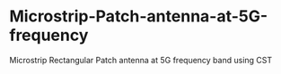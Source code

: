 # Microstrip-Patch-antenna-at-5G-frequency
Microstrip Rectangular Patch antenna at 5G frequency band using CST
